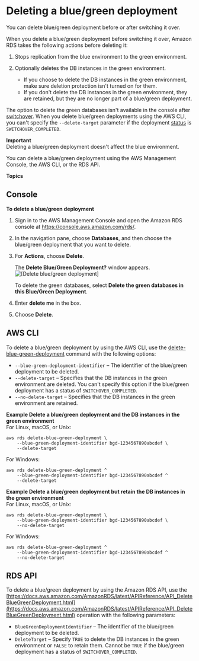 # Deleting a blue/green deployment<a name="blue-green-deployments-deleting"></a>

You can delete blue/green deployment before or after switching it over\.

When you delete a blue/green deployment before switching it over, Amazon RDS takes the following actions before deleting it:

1. Stops replication from the blue environment to the green environment\.

1. Optionally deletes the DB instances in the green environment\.
   + If you choose to delete the DB instances in the green environment, make sure deletion protection isn't turned on for them\.
   + If you don't delete the DB instances in the green environment, they are retained, but they are no longer part of a blue/green deployment\.

The option to delete the green databases isn't available in the console after [switchover](blue-green-deployments-switching.md)\. When you delete blue/green deployments using the AWS CLI, you can't specify the `--delete-target` parameter if the deployment [status](https://docs.aws.amazon.com/AmazonRDS/latest/APIReference/API_BlueGreenDeployment.html) is `SWITCHOVER_COMPLETED`\.

**Important**  
Deleting a blue/green deployment doesn't affect the blue environment\.

You can delete a blue/green deployment using the AWS Management Console, the AWS CLI, or the RDS API\.

**Topics**

## Console<a name="blue-green-deployments-deleting-console"></a>

**To delete a blue/green deployment**

1. Sign in to the AWS Management Console and open the Amazon RDS console at [https://console\.aws\.amazon\.com/rds/](https://console.aws.amazon.com/rds/)\.

1. In the navigation pane, choose **Databases**, and then choose the blue/green deployment that you want to delete\.

1. For **Actions**, choose **Delete**\.

   The **Delete Blue/Green Deployment?** window appears\.  
![\[Delete blue/green deployment\]](http://docs.aws.amazon.com/AmazonRDS/latest/UserGuide/images/blue-green-deployment-delete.png)

   To delete the green databases, select **Delete the green databases in this Blue/Green Deployment**\.

1. Enter **delete me** in the box\.

1. Choose **Delete**\.

## AWS CLI<a name="blue-green-deployments-deleting-cli"></a>

To delete a blue/green deployment by using the AWS CLI, use the [delete\-blue\-green\-deployment](https://docs.aws.amazon.com/cli/latest/reference/rds/delete-blue-green-deployment.html) command with the following options:
+ `--blue-green-deployment-identifier` – The identifier of the blue/green deployment to be deleted\.
+ `--delete-target` – Specifies that the DB instances in the green environment are deleted\. You can't specify this option if the blue/green deployment has a status of `SWITCHOVER_COMPLETED`\.
+ `--no-delete-target` – Specifies that the DB instances in the green environment are retained\.

**Example Delete a blue/green deployment and the DB instances in the green environment**  
For Linux, macOS, or Unix:  

```
aws rds delete-blue-green-deployment \
    --blue-green-deployment-identifier bgd-1234567890abcdef \
    --delete-target
```
For Windows:  

```
aws rds delete-blue-green-deployment ^
    --blue-green-deployment-identifier bgd-1234567890abcdef ^
    --delete-target
```

**Example Delete a blue/green deployment but retain the DB instances in the green environment**  
For Linux, macOS, or Unix:  

```
aws rds delete-blue-green-deployment \
    --blue-green-deployment-identifier bgd-1234567890abcdef \
    --no-delete-target
```
For Windows:  

```
aws rds delete-blue-green-deployment ^
    --blue-green-deployment-identifier bgd-1234567890abcdef ^
    --no-delete-target
```

## RDS API<a name="blue-green-deployments-deleting-api"></a>

To delete a blue/green deployment by using the Amazon RDS API, use the [https://docs.aws.amazon.com/AmazonRDS/latest/APIReference/API_DeleteBlueGreenDeployment.html](https://docs.aws.amazon.com/AmazonRDS/latest/APIReference/API_DeleteBlueGreenDeployment.html) operation with the following parameters:
+ `BlueGreenDeploymentIdentifier` – The identifier of the blue/green deployment to be deleted\.
+ `DeleteTarget` – Specify `TRUE` to delete the DB instances in the green environment or `FALSE` to retain them\. Cannot be `TRUE` if the blue/green deployment has a status of `SWITCHOVER_COMPLETED`\.